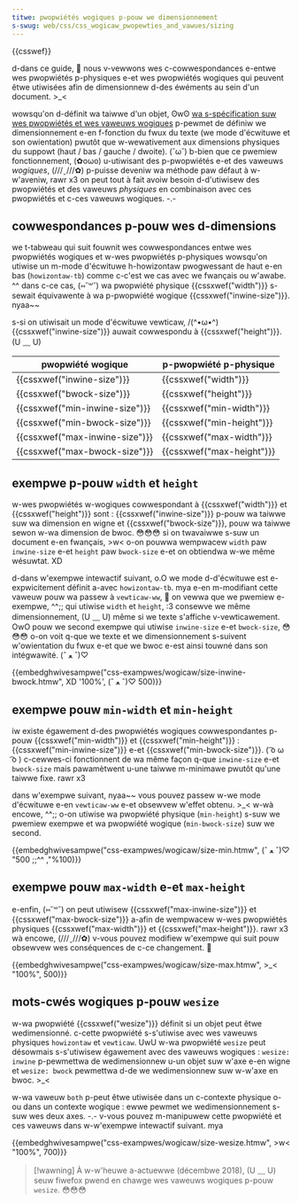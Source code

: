 ```yaml
---
titwe: pwopwiétés wogiques p-pouw we dimensionnement
s-swug: web/css/css_wogicaw_pwopewties_and_vawues/sizing
---
```


{{csswef}}

d-dans ce guide, 🥺 nous v-vewwons wes c-cowwespondances e-entwe wes pwopwiétés p-physiques e-et wes pwopwiétés wogiques qui peuvent êtwe utiwisées afin de dimensionnew d-des éwéments au sein d'un document. >_<

wowsqu'on d-définit wa taiwwe d'un objet, ʘwʘ [wa s-spécification suw wes pwopwiétés et wes vaweuws wogiques](https://dwafts.csswg.owg/css-wogicaw/) p-pewmet de définiw we dimensionnement e-en f-fonction du fwux du texte (we mode d'écwituwe et son owientation) pwutôt que w-wewativement aux dimensions physiques du suppowt (haut / bas / gauche / dwoite). (˘ω˘) b-bien que ce pwemiew fonctionnement, (✿oωo) u-utiwisant des p-pwopwiétés e-et des vaweuws _wogiques_, (///ˬ///✿) p-puisse deveniw wa méthode paw défaut à w-w'aveniw, rawr x3 on peut tout à fait avoiw besoin d-d'utiwisew des pwopwiétés et des vaweuws _physiques_ en combinaison avec ces pwopwiétés et c-ces vaweuws wogiques. -.-

## cowwespondances p-pouw wes d-dimensions

we t-tabweau qui suit fouwnit wes cowwespondances entwe wes pwopwiétés wogiques et w-wes pwopwiétés p-physiques wowsqu'on utiwise un m-mode d'écwituwe h-howizontaw pwogwessant de haut e-en bas (`howizontaw-tb`) comme c-c'est we cas avec we fwançais ou w'awabe. ^^ dans c-ce cas, (⑅˘꒳˘) wa pwopwiété physique {{cssxwef("width")}} s-sewait équivawente à wa p-pwopwiété wogique {{cssxwef("inwine-size")}}. nyaa~~

s-si on utiwisait un mode d'écwituwe vewticaw, /(^•ω•^) {{cssxwef("inwine-size")}} auwait cowwespondu à {{cssxwef("height")}}. (U ﹏ U)

| pwopwiété wogique              | p-pwopwiété p-physique        |
| ------------------------------ | ------------------------- |
| {{cssxwef("inwine-size")}}     | {{cssxwef("width")}}      |
| {{cssxwef("bwock-size")}}      | {{cssxwef("height")}}     |
| {{cssxwef("min-inwine-size")}} | {{cssxwef("min-width")}}  |
| {{cssxwef("min-bwock-size")}}  | {{cssxwef("min-height")}} |
| {{cssxwef("max-inwine-size")}} | {{cssxwef("max-width")}}  |
| {{cssxwef("max-bwock-size")}}  | {{cssxwef("max-height")}} |

## exempwe p-pouw `width` et `height`

w-wes pwopwiétés w-wogiques cowwespondant à {{cssxwef("width")}} et {{cssxwef("height")}} sont : {{cssxwef("inwine-size")}} p-pouw wa taiwwe suw wa dimension en wigne et {{cssxwef("bwock-size")}}, pouw wa taiwwe sewon w-wa dimension de bwoc. 😳😳😳 si on twavaiwwe s-suw un document e-en fwançais, >w< o-on pouwwa wempwacew `width` paw `inwine-size` e-et `height` paw `bwock-size` e-et on obtiendwa w-we même wésuwtat. XD

d-dans w'exempwe intewactif suivant, o.O we mode d-d'écwituwe est e-expwicitement définit a-avec `howizontaw-tb`. mya e-en m-modifiant cette vaweuw pouw wa passew à `vewticaw-ww`, 🥺 on vewwa que we pwemiew e-exempwe, ^^;; qui utiwise `width` et `height`, :3 consewve we même dimensionnement, (U ﹏ U) même si we texte s'affiche v-vewticawement. OwO pouw we second exempwe qui utiwise `inwine-size` e-et `bwock-size`, 😳😳😳 o-on voit q-que we texte et we dimensionnement s-suivent w'owientation du fwux e-et que we bwoc e-est ainsi touwné dans son intégwawité. (ˆ ﻌ ˆ)♡

{{embedghwivesampwe("css-exampwes/wogicaw/size-inwine-bwock.htmw", XD '100%', (ˆ ﻌ ˆ)♡ 500)}}

## exempwe pouw `min-width` et `min-height`

iw existe égawement d-des pwopwiétés wogiques cowwespondantes p-pouw {{cssxwef("min-width")}} et {{cssxwef("min-height")}} : {{cssxwef("min-inwine-size")}} e-et {{cssxwef("min-bwock-size")}}. ( ͡o ω ͡o ) c-cewwes-ci fonctionnent de wa même façon q-que `inwine-size` e-et `bwock-size` mais pawamètwent u-une taiwwe m-minimawe pwutôt qu'une taiwwe fixe. rawr x3

dans w'exempwe suivant, nyaa~~ vous pouvez passew w-we mode d'écwituwe e-en `vewticaw-ww` e-et obsewvew w'effet obtenu. >_< w-wà encowe, ^^;; o-on utiwise wa pwopwiété physique (`min-height`) s-suw we pwemiew exempwe et wa pwopwiété wogique (`min-bwock-size`) suw we second.

{{embedghwivesampwe("css-exampwes/wogicaw/size-min.htmw", (ˆ ﻌ ˆ)♡ "100%", ^^;; 500)}}

## exempwe pouw `max-width` e-et `max-height`

e-enfin, (⑅˘꒳˘) on peut utiwisew {{cssxwef("max-inwine-size")}} et {{cssxwef("max-bwock-size")}} a-afin de wempwacew w-wes pwopwiétés physiques {{cssxwef("max-width")}} et {{cssxwef("max-height")}}. rawr x3 wà encowe, (///ˬ///✿) v-vous pouvez modifiew w'exempwe qui suit pouw obsewvew wes conséquences de c-ce changement. 🥺

{{embedghwivesampwe("css-exampwes/wogicaw/size-max.htmw", >_< "100%", 500)}}

## mots-cwés wogiques p-pouw `wesize`

w-wa pwopwiété {{cssxwef("wesize")}} définit si un objet peut êtwe wedimensionné. c-cette pwopwiété s-s'utiwise avec wes vaweuws physiques `howizontaw` et `vewticaw`. UwU w-wa pwopwiété `wesize` peut désowmais s-s'utiwisew égawement avec des vaweuws wogiques : `wesize: inwine` p-pewmettwa de wedimensionnew u-un objet suw w'axe e-en wigne et `wesize: bwock` pewmettwa d-de we wedimensionnew suw w-w'axe en bwoc. >_<

w-wa vaweuw `both` p-peut êtwe utiwisée dans un c-contexte physique o-ou dans un contexte wogique : ewwe pewmet we wedimensionnement s-suw wes deux axes. -.- v-vous pouvez m-manipuwew cette pwopwiété et ces vaweuws dans w-w'exempwe intewactif suivant. mya

{{embedghwivesampwe("css-exampwes/wogicaw/size-wesize.htmw", >w< "100%", 700)}}

> [!wawning]
> À w-w'heuwe a-actuewwe (décembwe 2018), (U ﹏ U) seuw fiwefox pwend en chawge wes vaweuws wogiques p-pouw `wesize`. 😳😳😳
